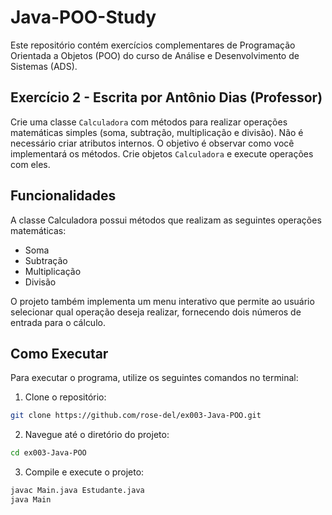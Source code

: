 # Java-POO-Study
Este repositório contém exercícios complementares de Programação Orientada a Objetos (POO) do curso de Análise e Desenvolvimento de Sistemas (ADS).

## Exercício 2 - Escrita por Antônio Dias (Professor)
Crie uma classe `Calculadora` com métodos para realizar operações matemáticas simples (soma, subtração, multiplicação e divisão). Não é necessário criar atributos internos. O objetivo é observar como você implementará os métodos. Crie objetos `Calculadora` e execute operações com eles.

## Funcionalidades
A classe Calculadora possui métodos que realizam as seguintes operações matemáticas:

- Soma
- Subtração
- Multiplicação
- Divisão

O projeto também implementa um menu interativo que permite ao usuário selecionar qual operação deseja realizar, fornecendo dois números de entrada para o cálculo.

## Como Executar

Para executar o programa, utilize os seguintes comandos no terminal:

1. Clone o repositório:

```bash
git clone https://github.com/rose-del/ex003-Java-POO.git
```

2. Navegue até o diretório do projeto:

```bash
cd ex003-Java-POO
```

3. Compile e execute o projeto:

```bash
javac Main.java Estudante.java
java Main
```

